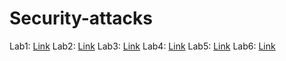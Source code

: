 # Security-attacks

Lab1: <a href="https://seedsecuritylabs.org/Labs_16.04/Crypto/Crypto_Encryption/">Link</a>
Lab2: <a href="https://seedsecuritylabs.org/Labs_16.04/Crypto/Crypto_PKI/">Link</a>
Lab3: <a href="https://seedsecuritylabs.org/Labs_16.04/Crypto/Crypto_MD5_Collision/">Link</a>
Lab4: <a href="https://seedsecuritylabs.org/Labs_16.04/Networking/TCP_Attacks/">Link</a>
Lab5: <a href="https://seedsecuritylabs.org/Labs_16.04/Software/Buffer_Overflow/">Link</a>
Lab6: <a href="https://seedsecuritylabs.org/Labs_16.04/PDF/Web_XSS_Elgg.pdf">Link</a>
